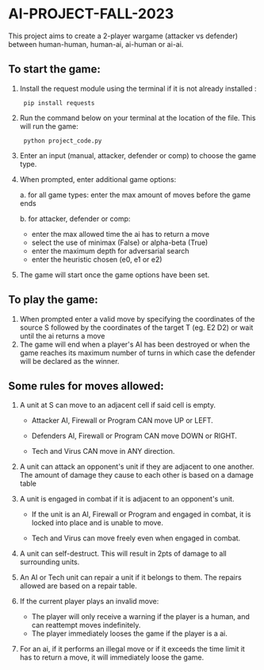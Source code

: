 # AI-PROJECT-FALL-2023

This project aims to create a 2-player wargame (attacker vs defender) between human-human, human-ai, ai-human or ai-ai.

## To start the game:
1. Install the request module using the terminal if it is not already installed : 
        
        pip install requests
2. Run the command below on your terminal at the location of the file. This will run the game:
    
        python project_code.py
3. Enter an input (manual, attacker, defender or comp) to choose the game type.
4. When prompted, enter additional game options:
    
    a. for all game types: enter the max amount of moves before the game ends
    
    b. for attacker, defender or comp: 
    - enter the max allowed time the ai has to return a move
    - select the use of minimax (False) or alpha-beta (True)
    - enter the maximum depth for adversarial search 
    - enter the heuristic chosen (e0, e1 or e2)
5. The game will start once the game options have been set.

## To play the game:
1. When prompted enter a valid move by specifying the coordinates of the source S followed by the coordinates of the target T (eg. E2 D2) or wait until the ai returns a move
2. The game will end when a player's AI has been destroyed or when the game reaches its maximum number of turns in which case the defender will be declared as the winner.

## Some rules for moves allowed:
1. A unit at S can move to an adjacent cell if said cell is empty.

    - Attacker AI, Firewall or Program CAN move UP or LEFT.
    
    - Defenders AI, Firewall or Program CAN move DOWN or RIGHT.
    
    - Tech and Virus CAN move in ANY direction.
2. A unit can attack an opponent's unit if they are adjacent to one another. The amount of damage they cause to each other is based on a  damage table
3. A unit is engaged in combat if it is adjacent to an opponent's unit.
    
    - If the unit is an AI, Firewall or Program and engaged in combat, it is locked into place and is unable to move.
    
    - Tech and Virus can move freely even when engaged in combat.
4. A unit can self-destruct. This will result in 2pts of damage to all surrounding units.
5. An AI or Tech unit can repair a unit if it belongs to them. The repairs allowed are based on a repair table.
6. If the current player plays an invalid move:
    - The player will only receive a warning if the player is a human, and can reattempt moves indefinitely.
    - The player immediately looses the game if the player is a ai.
7. For an ai, if it performs an illegal move or if it exceeds the time limit it has to return a move, it will immediately loose the game.

